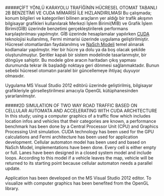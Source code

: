 #####ÇİFT YÖNLÜ KARAYOLU TRAFİĞİNİN HÜCRESEL OTOMAT TABANLI 2B BENZETİMİ VE CUDA MİMARİSİ İLE HIZLANDIRILMASI
Bu çalışmada; konum bilgileri ve kategorileri bilinen araçların yer aldığı bir trafik akışının bilgisayar grafikleri kullanılarak Merkezi İşlem Birimi(MİB) ve Grafik İşlem Birimi(GİB) üzerinde benzetimi gerçekleştirilerek performans karşılaştırılması yapılmıştır. GİB üzerinde hesaplamalar yapılırken [CUDA](https://github.com/NeziheSozen/BScProject/wiki/CUDA-NED%C4%B0R%3F) teknolojisi kullanılmış, Fermi mimarisi üzerinde uygulama geliştirilmiştir. Hücresel otomatlardan faydalanılmış ve [NaSch Modeli](https://github.com/NeziheSozen/BScProject/wiki/Nagel%E2%80%93Schreckenberg-Modeli) temel alınarak kodlamalar yapılmıştır. Her bir hücre ya dolu ya da boş olacak şekilde oluşturulmuştur. Şeritler kapalı bir sistem modelinde tasarlanmıştır, bir döngüye sahiptir. Bu modele göre aracın haritadan çıkış yapması durumunda tekrar ilk başladığı noktaya geri dönmesi sağlanmaktadır. Bunun sebebi hücresel otomatın paralel bir güncellemeye ihtiyaç duyuyor olmasıdır.

Uygulama MS Visual Studio 2012 editörü üzerinde geliştirilmiş, bilgisayar grafikleriyle görselleştirilmesi amacıyla OpenGL kütüphanesinden yararlanılmıştır.

#####2D SIMULATION OF TWO WAY ROAD TRAFFIC BASED ON CELLULAR AUTOMATA AND ACCELERATING WITH CUDA ARCHITECTURE
In this study; using a computer graphics of a traffic flow which includes location infos and vehicles that their categories are known, a performance benchmark has been done by a Central Processor Unit (CPU) and Graphics Processing Unit simulation. CUDA technology has been used for the GPU calculations and Fermi architecture has been used for application development. Cellular automaton model has been used and based on NaSch Model, implementations have been done. Every cell is either empty or full. Lanes have been designed in a closed system model and include loops. According to this model if a vehicle leaves the map, vehicle will be returned to its starting point because cellular automaton needs a parallel update.

Application has been developed on the MS Visual Studio 2012 editor. To visualize with computer graphics has been benefited from the OpenGL library.
